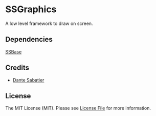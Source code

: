 # SSGraphics

A low level framework to draw on screen.

## Dependencies

[SSBase](https://github.com/dantesabatier/SSBase)

## Credits

- [Dante Sabatier](https://github.com/dantesabatier)

## License

The MIT License (MIT). Please see [License File](LICENSE.md) for more information.
